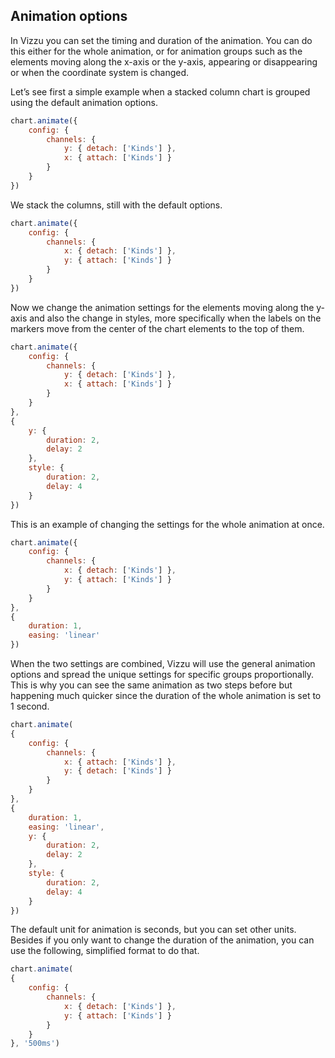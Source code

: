## Animation options

In Vizzu you can set the timing and duration of the animation. You can do this 
either for the whole animation, or for animation groups such as the elements 
moving along the x-axis or the y-axis, appearing or disappearing or when the 
coordinate system is changed.

Let’s see first a simple example when a stacked column chart is grouped using 
the default animation options.

```javascript { "title": "Default options - step 1" }
chart.animate({
	config: {
		channels: {
			y: { detach: ['Kinds'] },
			x: { attach: ['Kinds'] }
		}
	}
})
```

We stack the columns, still with the default options.

```javascript { "title": "Default options - step 2" }
chart.animate({
	config: {
		channels: {
			x: { detach: ['Kinds'] },
			y: { attach: ['Kinds'] }
		}
	}
})
```

Now we change the animation settings for the elements moving along the y-axis 
and also the change in styles, more specifically when the labels on the markers 
move from the center of the chart elements to the top of them.

```javascript { "title": "Custom animation settings for specific groups" }
chart.animate({
	config: {
		channels: {
			y: { detach: ['Kinds'] },
			x: { attach: ['Kinds'] }
		}
	}
}, 
{
	y: { 
		duration: 2, 
		delay: 2 
	},
	style: { 
		duration: 2, 
		delay: 4 
	}
})
```

This is an example of changing the settings for the whole animation at once.

```javascript { "title": "Custom options for the whole animation" }
chart.animate({
	config: {
		channels: {
			x: { detach: ['Kinds'] },
			y: { attach: ['Kinds'] }
		}
	}
}, 
{ 
	duration: 1, 
	easing: 'linear'
})
```

When the two settings are combined, Vizzu will use the general animation 
options and spread the unique settings for specific groups proportionally. 
This is why you can see the same animation as two steps before but happening 
much quicker since the duration of the whole animation is set to 1 second. 

```javascript { "title": "Custom settings for both" }
chart.animate(
{
	config: {
		channels: {
			x: { attach: ['Kinds'] },
			y: { detach: ['Kinds'] }
		}
	}
},
{
	duration: 1, 
	easing: 'linear',
	y: { 
		duration: 2, 
		delay: 2 
	},
	style: { 
		duration: 2, 
		delay: 4 
	}
})
```

The default unit for animation is seconds, but you can set other units.
Besides if you only want to change the duration of the animation,
you can use the following, simplified format to do that.

```javascript { "title": "Custom unit for duration" }
chart.animate(
{
	config: {
		channels: {
			x: { detach: ['Kinds'] },
			y: { attach: ['Kinds'] }
		}
	}
}, '500ms')
```
